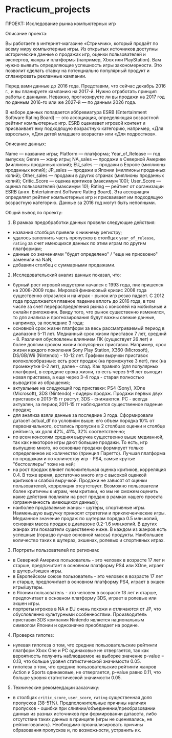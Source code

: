 # Practicum_projects
ПРОЕКТ: Исследование рынка компьютерных игр

Описание проекта:

Вы работаете в интернет-магазине «Стримчик», который продаёт по всему миру компьютерные игры. Из открытых источников доступны исторические данные о продажах игр, оценки пользователей и экспертов, жанры и платформы (например, Xbox или PlayStation). Вам нужно выявить определяющие успешность игры закономерности. Это позволит сделать ставку на потенциально популярный продукт и спланировать рекламные кампании.

Перед вами данные до 2016 года. Представим, что сейчас декабрь 2016 г., и вы планируете кампанию на 2017-й. Нужно отработать принцип работы с данными. Неважно, прогнозируете ли вы продажи на 2017 год по данным 2016-го или же 2027-й — по данным 2026 года.

В наборе данных попадается аббревиатура ESRB (Entertainment Software Rating Board) — это ассоциация, определяющая возрастной рейтинг компьютерных игр. ESRB оценивает игровой контент и присваивает ему подходящую возрастную категорию, например, «Для взрослых», «Для детей младшего возраста» или «Для подростков».

Описание данных:

Name — название игры;
Platform — платформа;
Year_of_Release — год выпуска;
Genre — жанр игры;
NA_sales — продажи в Северной Америке (миллионы проданных копий);
EU_sales — продажи в Европе (миллионы проданных копий);
JP_sales — продажи в Японии (миллионы проданных копий);
Other_sales — продажи в других странах (миллионы проданных копий);
Critic_Score — оценка критиков (максимум 100);
User_Score — оценка пользователей (максимум 10);
Rating — рейтинг от организации ESRB (англ. Entertainment Software Rating Board). Эта ассоциация определяет рейтинг компьютерных игр и присваивает им подходящую возрастную категорию.
Данные за 2016 год могут быть неполными.

Общий вывод по проекту:

1. В рамках предобработки данных провели следующие действия:
- названия столбцов привели к нижнему регистру;
- удалось заполнить часть пропусков в столбцах `year_of_release`, `rating` за счет имеющихся данных по этим играм по другим платформам;
- данные со значениями "будет определено" / "еще не присвоено" заменили на NaN;
- добавили столбец с суммарными продажами.

2. Исследовательский анализ данных показал, что:
- бурный рост игровой индустрии начался с 1993 года, пик пришелся на 2008-2009 годы. Мировой финансовый кризис 2008 года существенно отразился и на играх - рынок игр резко падает. С 2012 года продолжается плавное падение вплоть до 2016 года, в том числе за счет перераспределения рынка с консолей на мобильные и онлайн приложения. Ввиду того, что рынок существенно изменился, то для анализа и прогнозирования будут важны свежие данные, например, за последние 3 года;
- основной срок жизни платформ за весь рассматриваемый период в диапазоне 5-11 лет. Медианный срок жизни приставок 7 лет, средний - 8. Различия обусловлены влиянием ПК (существует 26 лет) и более долгим сроком жизни популярных приставок. Например, срок жизни каждого поколения Sony Play Station, X360 (Microsoft), DS/GB/Wii (Nintendo) - 10-12 лет. Графики выручки приставок колоколообразные: есть рост продаж (на промежутке 3 лет), пик (на промежутке 0-2 лет), далее - спад. Как правило (для популярных платформ), в середине срока жизни, то есть через 5-6 лет выходит новая приставка, а еще через 3-4 года - старая полностью выводится из обращения;
- актуальные на следующий год приставки: PS4 (Sony), XOne (Microsoft), 3DS (Nintendo) - лидеры продаж. Продажи первых двух приставок в 2013-15 гг растут, 3DS - снижаются. PC - всегда актуален, за период 2011-15 гг наблюдается существенное падение продаж;
- для анализа взяли данные за последние 3 года. Сформировали датасет actual_df по условиям выше: его объем порядка 10% от первоначального, остались пропуски в 2 столбцах оценки и столбце рейтинга, их доля 42%, 41%, 32% соответственно;
- по всем консолям средняя выручка существенно выше медианной, так как некоторое игры дают большие продажи. То есть, игр выпущено много, но основные продажи формирует только определенное их количество (принцип Паретто). Лучшая платформа по продажам и по количеству игр - PS4, самые крутые "бестселлеры" тоже на ней;
- на рост продаж влияет положительная оценка критиков, корреляция 0.4. В тоже время, достаточно много игр с высокой оценкой критиков и слабой выручкой. Продажи не зависят от оценки пользователей, корреляция отсутствует. Возможно пользователи более критичны к играм, чем критики, но мы не сможем оценить какие действия повлияли на рост продаж в рамках нашего проекта (ограниченность имеющихся данных);
- наиболее продаваемые жанры - шутеры, спортивные игры. Наименьшую выручку приносят стратегии и приключенческие игры. Медианное значение продаж по шутерам порядка 0.5 млн.копий, основная масса продаж в диапазоне 0.2-1.6 млн.копий. В других жанрах эти показатели существенно ниже. В каждом из жанров есть успешные (гораздо лучше основной массы) продукты. Наибольшее количество таких в шутерах, экшенах, ролевых и спортивных играх.

3. Портреты пользователей по регионам:
- в Северной Америке пользователь - это человек в возрасте 17 лет и старше, предпочитает в основном платформу PS4 или XOne, играет в шутеры/экшен игры.
- в Европейском союзе пользователь - это человек в возрасте 17 лет и старше, предпочитает в основном платформу PS4, играет в экшен игры/шутеры.
- в Японии пользователь - это человек в возрасте 13 лет и старше, предпочитает в основном платформу 3DS, играет в ролевые или экшен игры.
- портреты игроков в NA и EU очень похожи и отличаются от JP, что обусловленно культурными особенностями. Производитель приставки 3DS компания Nintendo является национальным символом Японии и однозначно преобладает на родине.

4. Проверка гипотез:
- нулевая гипотеза о том, что средние пользовательские рейтинги платформ Xbox One и PC одинаковые не отвергается, так как вероятность получить наблюдаемое на выборке значение p-value = 0.13, что больше уровня статистической значимости 0.05.
- гипотеза о том, что cредние пользовательские рейтинги жанров Action и Sports одинаковые, не отвергается, p-value равно 0.11, что больше уровня статистической значимости 0.05.

5. Технические рекомендации заказчику:
- в столбцах `critic_score`, `user_score`, `rating` существенная доля пропусков (38-51%). Предположительные причины наличия пропусков - ошибки при слиянии/объединении/преобразовании данных из разных источников при формировании датасета, либо отсутствие таких данных в принципе (игры не оценивались, не рейтинговались). Необходимо проанализировать причины образования пропусков и, по возможности, устранить их.
